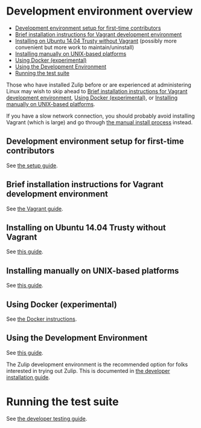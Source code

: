 # Development environment overview

* [Development environment setup for first-time
  contributors](#development-environment-setup-for-first-time-contributors)
* [Brief installation instructions for Vagrant development
  environment](#brief-installation-instructions-for-vagrant-development-environment)
* [Installing on Ubuntu 14.04 Trusty without
  Vagrant](#installing-on-ubuntu-1404-trusty-without-vagrant) (possibly more
  convenient but more work to maintain/uninstall)
* [Installing manually on UNIX-based
  platforms](#installing-manually-on-unix-based-platforms)
* [Using Docker (experimental)](#using-docker-experimental)
* [Using the Development Environment](#using-the-development-environment)
* [Running the test suite](#running-the-test-suite)

Those who have installed Zulip before or are experienced at administering Linux
may wish to skip ahead to [Brief installation instructions for Vagrant
development environment](#brief-installation-instructions-for-vagrant-development-environment),
[Using Docker (experimental)](#using-docker-experimental), or [Installing
manually on UNIX-based platforms](#installing-manually-on-unix-based-platforms).

If you have a slow network connection, you should probably avoid
installing Vagrant (which is large) and go through [the manual install
process](#installing-manually-on-unix-based-platforms) instead.

## Development environment setup for first-time contributors

See [the setup
guide](https://zulip.readthedocs.org/en/latest/dev-env-first-time-contributors.html).

Brief installation instructions for Vagrant development environment
-------------

See [the Vagrant guide](https://zulip.readthedocs.org/en/latest/brief-install-vagrant-dev.html).

Installing on Ubuntu 14.04 Trusty without Vagrant
----------------------------------
See [this guide](https://zulip.readthedocs.io/en/latest/install-ubuntu-without-vagrant-dev.html).

Installing manually on UNIX-based platforms
-------

See [this guide](https://zulip.readthedocs.io/en/latest/install-generic-unix-dev.html).

Using Docker (experimental)
---------------------------
See [the Docker instructions](https://zulip.readthedocs.io/en/latest/install-docker-dev.html).

[using-dev]: https://zulip.readthedocs.io/en/latest/using-dev-environment.html

## Using the Development Environment

See [this guide](https://zulip.readthedocs.io/en/latest/using-dev-environment.html).

[django-runserver]: https://docs.djangoproject.com/en/1.8/ref/django-admin/#runserver-port-or-address-port
[new-feature-tutorial]: http://zulip.readthedocs.io/en/latest/new-feature-tutorial.html
[testing-docs]: http://zulip.readthedocs.io/en/latest/testing.html
The Zulip development environment is the recommended option for folks
interested in trying out Zulip.  This is documented in [the developer
installation guide][dev-install].

[dev-install]: http://zulip.readthedocs.io/en/latest/dev-install-choices.html
[vagrant-dl]: https://www.vagrantup.com/downloads.html
[vagrant-lxc]: https://github.com/fgrehm/vagrant-lxc
[vbox-dl]: https://www.virtualbox.org/wiki/Downloads
[avoiding-sudo]: https://github.com/fgrehm/vagrant-lxc#avoiding-sudo-passwords

Running the test suite
======================

See [the developer testing guide](https://zulip.readthedocs.org/en/latest/testing.html).
